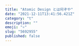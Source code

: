 ```yaml
---
title: "Atomic Design とは何ぞや"
date: "2021-12-11T13:41:56.421Z"
category: "t"
description: ""
emoji: "⚛️"
slug: "5692955"
published: false
---
```

